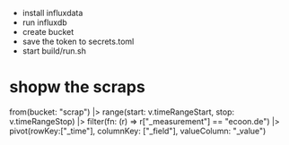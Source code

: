 - install influxdata
- run influxdb
- create bucket
- save the token to secrets.toml
- start build/run.sh

# shopw the scraps
from(bucket: "scrap")
  |> range(start: v.timeRangeStart, stop: v.timeRangeStop)
  |> filter(fn: (r) => r["_measurement"] == "ecoon.de")
  |> pivot(rowKey:["_time"], columnKey: ["_field"], valueColumn: "_value")